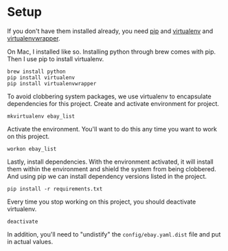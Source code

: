 # Setup

If you don't have them installed already, you need [pip][1] and [virtualenv][2] and [virtualenvwrapper][3].

On Mac, I installed like so. Installing python through brew comes with pip. Then I use pip to install
virtualenv.

```shell
brew install python
pip install virtualenv
pip install virtualenvwrapper
```

To avoid clobbering system packages, we use virtualenv to encapsulate dependencies for this project.
Create and activate environment for project.

```shell
mkvirtualenv ebay_list
```

Activate the environment. You'll want to do this any time you want to work on this project.

```shell
workon ebay_list
```

Lastly, install dependencies. With the environment activated, it will install them within the
environment and shield the system from being clobbered. And using pip we can install dependency
versions listed in the project.

```shell
pip install -r requirements.txt
```

Every time you stop working on this project, you should deactivate virtualenv.

```shell
deactivate
```

In addition, you'll need to "undistify" the `config/ebay.yaml.dist` file and put in actual values.


[1]: https://pip.pypa.io/en/latest/installing.html
[2]: http://virtualenv.readthedocs.org/en/latest/virtualenv.html
[3]: http://virtualenvwrapper.readthedocs.org/en/latest/index.html